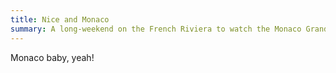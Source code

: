 ```yaml
---
title: Nice and Monaco
summary: A long-weekend on the French Riviera to watch the Monaco Grand Prix.
---
```


Monaco baby, yeah!
